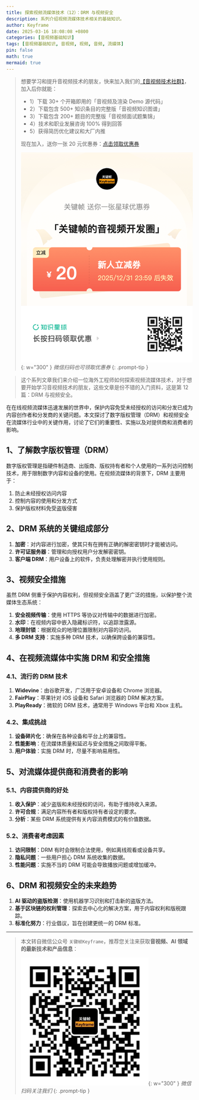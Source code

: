 ```yaml
---
title: 探索视频流媒体技术（12）：DRM 与视频安全
description: 系列介绍视频流媒体技术相关的基础知识。
author: Keyframe
date: 2025-03-16 18:08:08 +0800
categories: [音视频基础知识]
tags: [音视频基础知识, 音视频, 视频, 音频, 流媒体]
pin: false
math: true
mermaid: true
---
```


>想要学习和提升音视频技术的朋友，快来加入我们的<a href="https://t.zsxq.com/jRprT" target="_blank" rel="noopener noreferrer">【音视频技术社群】</a>，加入后你就能：
>
>- 1）下载 30+ 个开箱即用的「音视频及渲染 Demo 源代码」
>- 2）下载包含 500+ 知识条目的完整版「音视频知识图谱」
>- 3）下载包含 200+ 题目的完整版「音视频面试题集锦」
>- 4）技术和职业发展咨询 100% 得到回答
>- 5）获得简历优化建议和大厂内推
>  
>现在加入，送你一张 20 元优惠券：<a href="https://t.zsxq.com/jRprT" target="_blank" rel="noopener noreferrer">点击领取优惠券</a>
>
>![知识星球新人优惠券](assets/img/keyframe-zsxq-coupon.png){: w="300" }
>_微信扫码也可领取优惠券_
{: .prompt-tip }


>这个系列文章我们来介绍一位海外工程师如何探索视频流媒体技术，对于想要开始学习音视频技术的朋友，这些文章是份不错的入门资料，这是第 12 篇：DRM 与视频安全。




在在线视频流媒体迅速发展的世界中，保护内容免受未经授权的访问和分发已成为内容创作者和分发商的关键问题。本文探讨了数字版权管理（DRM）和视频安全在流媒体行业中的关键作用，讨论了它们的重要性、实施以及对提供商和消费者的影响。

## 1、了解数字版权管理（DRM）

数字版权管理是指硬件制造商、出版商、版权持有者和个人使用的一系列访问控制技术，用于限制数字内容和设备的使用。在视频流媒体的背景下，DRM 主要用于：

1. 防止未经授权访问内容
2. 控制内容的使用和分发方式
3. 保护版权材料免受盗版侵害

## 2、DRM 系统的关键组成部分

1. **加密**：对内容进行加密，使其只有在拥有正确的解密密钥时才能被访问。
2. **许可证服务器**：管理和向授权用户分发解密密钥。
3. **客户端 DRM**：用户设备上的软件，负责处理解密并执行使用规则。

## 3、视频安全措施

虽然 DRM 侧重于保护内容权利，但视频安全涵盖了更广泛的措施，以保护整个流媒体生态系统：

1. **安全视频传输**：使用 HTTPS 等协议对传输中的数据进行加密。
2. **水印**：在视频内容中嵌入隐藏标识符，以追踪泄露源。
3. **地理封锁**：根据观众的地理位置限制对内容的访问。
4. **多 DRM 支持**：实施多种 DRM 技术，以确保跨设备的兼容性。

## 4、在视频流媒体中实施 DRM 和安全措施

### 4.1、流行的 DRM 技术

1. **Widevine**：由谷歌开发，广泛用于安卓设备和 Chrome 浏览器。
2. **FairPlay**：苹果针对 iOS 设备和 Safari 浏览器的 DRM 解决方案。
3. **PlayReady**：微软的 DRM 技术，通常用于 Windows 平台和 Xbox 主机。

### 4.2、集成挑战

1. **设备碎片化**：确保在各种设备和平台上的兼容性。
2. **性能影响**：在流媒体质量和延迟与安全措施之间取得平衡。
3. **用户体验**：实施 DRM 时，尽量不影响易用性。

## 5、对流媒体提供商和消费者的影响

### 5.1、内容提供商的好处

1. **收入保护**：减少盗版和未经授权的访问，有助于维持收入来源。
2. **许可合规**：满足内容所有者和版权持有者设定的要求。
3. **分析**：某些 DRM 系统提供有关内容消费模式的有价值数据。

### 5.2、消费者考虑因素

1. **访问限制**：DRM 有时会限制合法使用，例如离线观看或设备共享。
2. **隐私问题**：一些用户担心 DRM 系统收集的数据。
3. **性能问题**：实施不当的 DRM 可能会导致播放问题或增加缓冲。

## 6、DRM 和视频安全的未来趋势

1. **AI 驱动的盗版检测**：使用机器学习识别和打击新的盗版方法。
2. **基于区块链的权利管理**：探索去中心化的解决方案，用于内容权利和版税跟踪。
3. **标准化努力**：行业倡议，旨在创建更统一的 DRM 标准。




---

> 本文转自微信公众号 `关键帧Keyframe`，推荐您关注来获取**音视频、AI 领域的最新技术和产品信息**：
>
>![微信公众号](assets/img/keyframe-mp.jpg){: w="300" }
>_微信扫码关注我们_
{: .prompt-tip }

